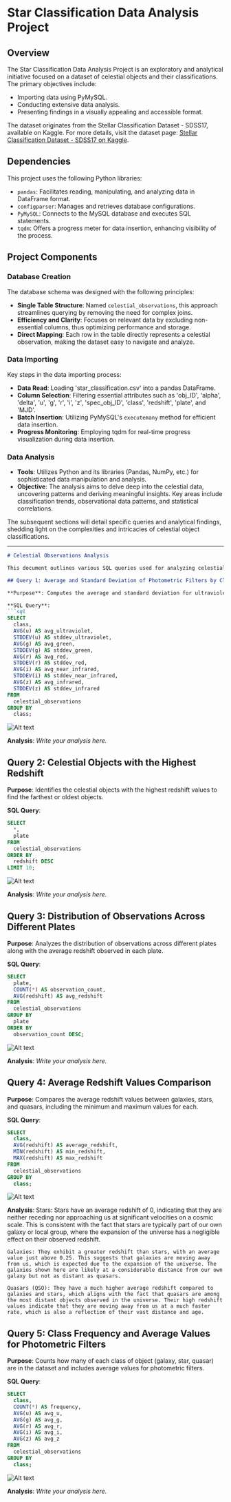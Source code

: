 # Star Classification Data Analysis Project

## Overview

The Star Classification Data Analysis Project is an exploratory and analytical initiative focused on a dataset of celestial objects and their classifications. The primary objectives include:

- Importing data using PyMySQL.
- Conducting extensive data analysis.
- Presenting findings in a visually appealing and accessible format.

The dataset originates from the Stellar Classification Dataset - SDSS17, available on Kaggle. For more details, visit the dataset page: [Stellar Classification Dataset - SDSS17 on Kaggle](https://www.kaggle.com/datasets/fedesoriano/stellar-classification-dataset-sdss17).

## Dependencies

This project uses the following Python libraries:

- `pandas`: Facilitates reading, manipulating, and analyzing data in DataFrame format.
- `configparser`: Manages and retrieves database configurations.
- `PyMySQL`: Connects to the MySQL database and executes SQL statements.
- `tqdm`: Offers a progress meter for data insertion, enhancing visibility of the process.

## Project Components

### Database Creation

The database schema was designed with the following principles:

- **Single Table Structure**: Named `celestial_observations`, this approach streamlines querying by removing the need for complex joins.
- **Efficiency and Clarity**: Focuses on relevant data by excluding non-essential columns, thus optimizing performance and storage.
- **Direct Mapping**: Each row in the table directly represents a celestial observation, making the dataset easy to navigate and analyze.

### Data Importing

Key steps in the data importing process:

- **Data Read**: Loading 'star_classification.csv' into a pandas DataFrame.
- **Column Selection**: Filtering essential attributes such as 'obj_ID', 'alpha', 'delta', 'u', 'g', 'r', 'i', 'z', 'spec_obj_ID', 'class', 'redshift', 'plate', and 'MJD'.
- **Batch Insertion**: Utilizing PyMySQL's `executemany` method for efficient data insertion.
- **Progress Monitoring**: Employing tqdm for real-time progress visualization during data insertion.

### Data Analysis

- **Tools**: Utilizes Python and its libraries (Pandas, NumPy, etc.) for sophisticated data manipulation and analysis.
- **Objective**: The analysis aims to delve deep into the celestial data, uncovering patterns and deriving meaningful insights. Key areas include classification trends, observational data patterns, and statistical correlations.

The subsequent sections will detail specific queries and analytical findings, shedding light on the complexities and intricacies of celestial object classifications. 

---



```markdown
# Celestial Observations Analysis

This document outlines various SQL queries used for analyzing celestial observation data. Each query is designed to extract specific insights from the dataset, and there's a dedicated section for analysis based on the query results.

## Query 1: Average and Standard Deviation of Photometric Filters by Class

**Purpose**: Computes the average and standard deviation for ultraviolet, green, red, near-infrared, and infrared filters for each class of celestial object. This helps understand the variability in measurements for each class.

**SQL Query**:
```sql
SELECT
  class,
  AVG(u) AS avg_ultraviolet,
  STDDEV(u) AS stddev_ultraviolet,
  AVG(g) AS avg_green,
  STDDEV(g) AS stddev_green,
  AVG(r) AS avg_red,
  STDDEV(r) AS stddev_red,
  AVG(i) AS avg_near_infrared,
  STDDEV(i) AS stddev_near_infrared,
  AVG(z) AS avg_infrared,
  STDDEV(z) AS stddev_infrared
FROM
  celestial_observations
GROUP BY
  class;
```

![Alt text](query_generated_plots/avg_stddev_by_class.png)


**Analysis**: 
_Write your analysis here._

## Query 2: Celestial Objects with the Highest Redshift

**Purpose**: Identifies the celestial objects with the highest redshift values to find the farthest or oldest objects.

**SQL Query**:
```sql
SELECT
  *,
  plate
FROM
  celestial_observations
ORDER BY
  redshift DESC
LIMIT 10;
```

![Alt text](query_generated_plots/highest_redshift.png)

**Analysis**: 
_Write your analysis here._

## Query 3: Distribution of Observations Across Different Plates

**Purpose**: Analyzes the distribution of observations across different plates along with the average redshift observed in each plate.

**SQL Query**:
```sql
SELECT
  plate,
  COUNT(*) AS observation_count,
  AVG(redshift) AS avg_redshift
FROM
  celestial_observations
GROUP BY
  plate
ORDER BY
  observation_count DESC;
```

![Alt text](query_generated_plots/distribution_across_plates.png)

**Analysis**: 
_Write your analysis here._

## Query 4: Average Redshift Values Comparison

**Purpose**: Compares the average redshift values between galaxies, stars, and quasars, including the minimum and maximum values for each.

**SQL Query**:
```sql
SELECT
  class,
  AVG(redshift) AS average_redshift,
  MIN(redshift) AS min_redshift,
  MAX(redshift) AS max_redshift
FROM
  celestial_observations
GROUP BY
  class;
```

![Alt text](query_generated_plots/avg_redshift_comparison.png)

**Analysis**: 
    Stars: Stars have an average redshift of 0, indicating that they are neither receding nor approaching us at significant velocities on a cosmic scale. This is consistent with the fact that stars are typically part of our own galaxy or local group, where the expansion of the universe has a negligible effect on their observed redshift.

    Galaxies: They exhibit a greater redshift than stars, with an average value just above 0.25. This suggests that galaxies are moving away from us, which is expected due to the expansion of the universe. The galaxies shown here are likely at a considerable distance from our own galaxy but not as distant as quasars.

    Quasars (QSO): They have a much higher average redshift compared to galaxies and stars, which aligns with the fact that quasars are among the most distant objects observed in the universe. Their high redshift values indicate that they are moving away from us at a much faster rate, which is also a reflection of their vast distance and age.

## Query 5: Class Frequency and Average Values for Photometric Filters

**Purpose**: Counts how many of each class of object (galaxy, star, quasar) are in the dataset and includes average values for photometric filters.

**SQL Query**:
```sql
SELECT
  class,
  COUNT(*) AS frequency,
  AVG(u) AS avg_u,
  AVG(g) AS avg_g,
  AVG(r) AS avg_r,
  AVG(i) AS avg_i,
  AVG(z) AS avg_z
FROM
  celestial_observations
GROUP BY
  class;
```

![Alt text](query_generated_plots/class_frequency.png)

**Analysis**: 
_Write your analysis here._
```
